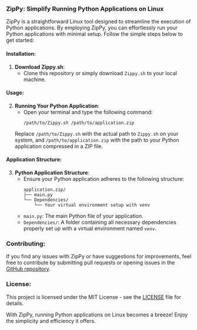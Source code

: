 
### ZipPy: Simplify Running Python Applications on Linux

ZipPy is a straightforward Linux tool designed to streamline the execution of Python applications. By employing ZipPy, you can effortlessly run your Python applications with minimal setup. Follow the simple steps below to get started:

#### Installation:

1. **Download Zippy.sh**:
   - Clone this repository or simply download `Zippy.sh` to your local machine.

#### Usage:

2. **Running Your Python Application**:
   - Open your terminal and type the following command:
     ```
     /path/to/Zippy.sh /path/to/application.zip
     ```
   Replace `/path/to/Zippy.sh` with the actual path to `Zippy.sh` on your system, and `/path/to/application.zip` with the path to your Python application compressed in a ZIP file.

#### Application Structure:

3. **Python Application Structure**:
   - Ensure your Python application adheres to the following structure:
     ```
     application.zip/
     ├── main.py
     └── Dependencies/
         └── Your virtual environment setup with venv
     ```
   - `main.py`: The main Python file of your application.
   - `Dependencies/`: A folder containing all necessary dependencies properly set up with a virtual environment named `venv`.

### Contributing:

If you find any issues with ZipPy or have suggestions for improvements, feel free to contribute by submitting pull requests or opening issues in the [GitHub repository](https://github.com/Mrpi314tech/ZipPy).

### License:

This project is licensed under the MIT License - see the [LICENSE](LICENSE) file for details.

With ZipPy, running Python applications on Linux becomes a breeze! Enjoy the simplicity and efficiency it offers.
